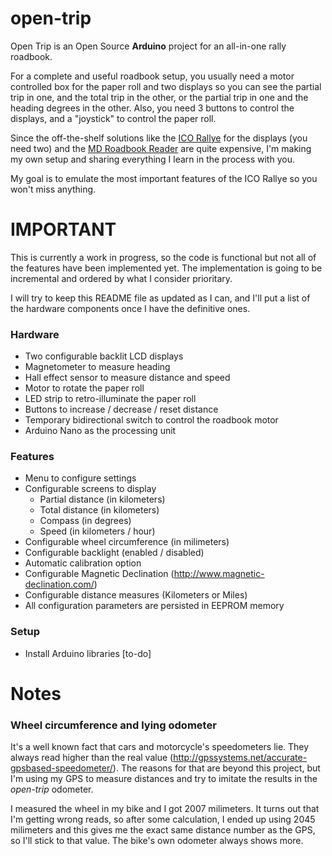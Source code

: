 # open-trip

Open Trip is an Open Source **Arduino** project for an all-in-one rally roadbook.

For a complete and useful roadbook setup, you usually need a motor controlled box for the paper roll and two displays so you can see the partial trip in one, and the total trip in the other, or the partial trip in one and the heading degrees in the other. Also, you need 3 buttons to control the displays, and a "joystick" to control the paper roll.

Since the off-the-shelf solutions like the [ICO Rallye](http://www.icoracing.com/collections/ico-racing-products/products/rallye-max-g) for the displays (you need two) and the [MD Roadbook Reader](http://www.rallymanagementservices.com/products/md-roadbook-reader) are quite expensive, I'm making my own setup and sharing everything I learn in the process with you.

My goal is to emulate the most important features of the ICO Rallye so you won't miss anything.

# IMPORTANT

This is currently a work in progress, so the code is functional but not all of the features have been implemented yet. The implementation is going to be incremental and ordered by what I consider prioritary.

I will try to keep this README file as updated as I can, and I'll put a list of the hardware components once I have the definitive ones.

### Hardware
* Two configurable backlit LCD displays
* Magnetometer to measure heading
* Hall effect sensor to measure distance and speed
* Motor to rotate the paper roll
* LED strip to retro-illuminate the paper roll
* Buttons to increase / decrease / reset distance
* Temporary bidirectional switch to control the roadbook motor
* Arduino Nano as the processing unit

### Features
* Menu to configure settings
* Configurable screens to display
	* Partial distance (in kilometers)
	* Total distance (in kilometers)
	* Compass (in degrees)
	* Speed (in kilometers / hour)
* Configurable wheel circumference (in milimeters)
* Configurable backlight (enabled / disabled)
* Automatic calibration option
* Configurable Magnetic Declination (http://www.magnetic-declination.com/)
* Configurable distance measures (Kilometers or Miles)
* All configuration parameters are persisted in EEPROM memory

### Setup

* Install Arduino libraries [to-do]

# Notes

### Wheel circumference and lying odometer

It's a well known fact that cars and motorcycle's speedometers lie. They always read higher than the real value (http://gpssystems.net/accurate-gpsbased-speedometer/).
The reasons for that are beyond this project, but I'm using my GPS to measure distances and try to imitate the results in the *open-trip* odometer.

I measured the wheel in my bike and I got 2007 milimeters. It turns out that I'm getting wrong reads, so after some calculation, I ended up using 2045 milimeters and this gives me the exact same distance number as the GPS, so I'll stick to that value. The bike's own odometer always shows more.

